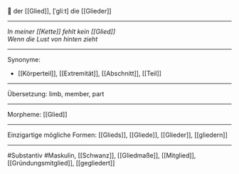 🔵 der [[Glied]], [ˈɡliːt]
die [[Glieder]]


---
*In meiner [[Kette]] fehlt kein [[Glied]]*  
*Wenn die Lust von hinten zieht*

---
Synonyme:
- [[Körperteil]], [[Extremität]], [[Abschnitt]], [[Teil]]

---
Übersetzung: limb, member, part

---
Morpheme:
[[Glied]]

---
Einzigartige mögliche Formen: [[Glieds]], [[Gliede]], [[Glieder]], [[gliedern]]

---
#Substantiv #Maskulin, [[Schwanz]], [[Gliedmaße]], [[Mitglied]], [[Gründungsmitglied]], [[gegliedert]]
